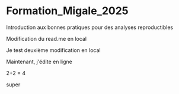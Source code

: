 # Formation_Migale_2025
Introduction aux bonnes pratiques pour des analyses reproductibles

Modification du read.me en local

Je test deuxième modification en local

Maintenant, j'édite en ligne

2+2 = 4

super
